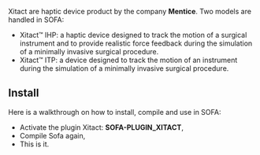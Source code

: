 Xitact are haptic device product by the company **Mentice**. Two models are handled in SOFA:

-   Xitact™ IHP: a haptic device designed to track the motion of a
    surgical instrument and to provide realistic force feedback during
    the simulation of a minimally invasive surgical procedure.
-   Xitact™ ITP: a device designed to track the motion of an instrument
    during the simulation of a minimally invasive surgical procedure.

Install
-------

Here is a walkthrough on how to install, compile and use in SOFA:

-   Activate the plugin Xitact: **SOFA-PLUGIN\_XITACT**,
-   Compile Sofa again,
-   This is it.

